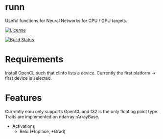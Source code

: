 # runn
Useful functions for Neural Networks for CPU / GPU targets.

[![License](https://img.shields.io/badge/license-MIT-blue.svg)](https://github.com/charles-r-earp/runn/LICENSE)

[![Build Status](https://travis-ci.com/charles-r-earp/runn.svg?branch=master)](https://travis-ci.com/charles-r-earp/runn)

# Requirements 
Install OpenCL such that clinfo lists a device. Currently the first platform -> first device is selected. 

# Features 
Currently emu only supports OpenCL and f32 is the only floating point type. Traits are implemented on ndarray::ArrayBase.

- Activations
  - Relu (+Inplace, +Grad)


